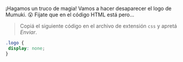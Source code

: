 ¡Hagamos un truco de magia!  Vamos a hacer desaparecer el logo de Mumuki. :open_mouth: Fijate que en el código HTML está pero...

> Copiá el siguiente código en el archivo de extensión `css` y apretá _Enviar_.
>
```css
.logo {
 display: none;
}
```
